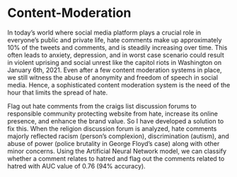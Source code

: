 # Content-Moderation
  In today’s world where social media platform plays a crucial role in everyone’s public and private life, hate comments make up approximately 10% of the tweets and comments, and is steadily increasing over time. This often leads to anxiety, depression, and in worst case scenario could result in violent uprising and social unrest like the capitol riots in Washington on January 6th, 2021. Even after a few content moderation systems in place, we still witness the abuse of anonymity and freedom of speech in social media. Hence, a sophisticated content moderation system is the need of the hour that limits the spread of hate.
  
  Flag out hate comments from the craigs list discussion forums to responsible community protecting website from hate, increase its online presence, and enhance the brand value.  So I have developed a solution to fix this. When the religion discussion forum is analyzed, hate comments majorly reflected racism (person’s complexion), discrimination (autism), and abuse of power (police brutality in George Floyd’s case) along with other minor concerns. Using the Artificial Neural Network model, we can classify whether a comment relates to hatred and flag out the comments related to hatred with AUC value of 0.76 (94% accuracy).
